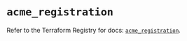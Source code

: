 # `acme_registration`

Refer to the Terraform Registry for docs: [`acme_registration`](https://registry.terraform.io/providers/vancluever/acme/2.24.1/docs/resources/registration).

